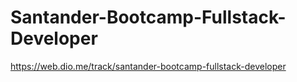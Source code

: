 # Santander-Bootcamp-Fullstack-Developer
https://web.dio.me/track/santander-bootcamp-fullstack-developer

